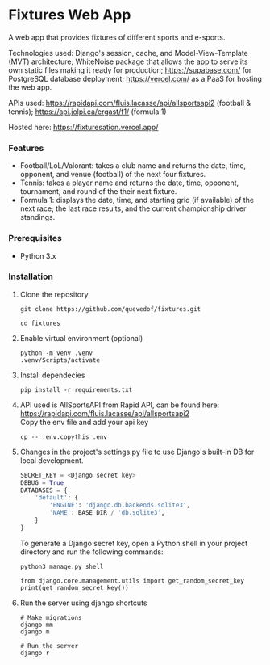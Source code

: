 # Fixtures Web App
A web app that provides fixtures of different sports and e-sports.

Technologies used: Django's session, cache, and Model-View-Template (MVT) architecture; WhiteNoise package that allows the app to serve its own static files making it ready for production; https://supabase.com/ for PostgreSQL database deployment; https://vercel.com/ as a PaaS for hosting the web app.

APIs used: https://rapidapi.com/fluis.lacasse/api/allsportsapi2 (football & tennis); https://api.jolpi.ca/ergast/f1/ (formula 1)

Hosted here: https://fixturesation.vercel.app/

### Features
- Football/LoL/Valorant: takes a club name and returns the date, time, opponent, and venue (football) of the next four fixtures.
- Tennis: takes a player name and returns the date, time, opponent, tournament, and round of the their next fixture.
- Formula 1: displays the date, time, and starting grid (if available) of the next race; the last race results, and the current championship driver standings.

### Prerequisites
- Python 3.x

### Installation
1. Clone the repository
    ```
    git clone https://github.com/quevedof/fixtures.git

    cd fixtures
    ```

2. Enable virtual environment (optional)
    ```
    python -m venv .venv
    .venv/Scripts/activate
    ```
3. Install dependecies
    ```
    pip install -r requirements.txt
    ```
4. API used is AllSportsAPI from Rapid API, can be found here: https://rapidapi.com/fluis.lacasse/api/allsportsapi2 \
    Copy the env file and add your api key
    ```
    cp -- .env.copythis .env
    ```
5. Changes in the project's settings.py file to use Django's built-in DB for local development.
    ```python
    SECRET_KEY = <Django secret key>
    DEBUG = True
    DATABASES = {
        'default': {
            'ENGINE': 'django.db.backends.sqlite3',
            'NAME': BASE_DIR / 'db.sqlite3',
        }
    }
    ```
    To generate a Django secret key, open a Python shell in your project directory and run the following commands:
    ```
    python3 manage.py shell

    from django.core.management.utils import get_random_secret_key
    print(get_random_secret_key())
    ```
6. Run the server using django shortcuts
    ```
    # Make migrations
    django mm
    django m

    # Run the server
    django r
    ```

